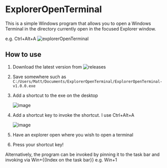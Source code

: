 # ExplorerOpenTerminal

This is a simple Windows program that allows you to open a Windows Terminal in the directory currently open in the focused Explorer window.

e.g. Ctrl+Alt+A
![explorerOpenTerminal](https://github.com/user-attachments/assets/84e96531-90f6-4e6f-a0d8-b74bf7058f36)

## How to use
1. Download the latest version from ![releases](/releases)
2. Save somewhere such as `C:/Users/Matt/Documents/ExplorerOpenTerminal/ExplorerOpenTerminal-v1.0.0.exe`
3. Add a shortcut to the exe on the desktop

	![image](https://github.com/user-attachments/assets/cb44c096-2e61-473c-bcf6-addd3ba1ab36)

4. Add a shortcut key to invoke the shortcut. I use Ctrl+Alt+A

	![image](https://github.com/user-attachments/assets/32701795-d8fe-42ef-beb6-858b0006df21)

5. Have an explorer open where you wish to open a terminal
6. Press your shortcut key!

Alternatively, the program can be invoked by pinning it to the task bar and invoking via Win+{{Index on the task bar}} e.g. Win+1
